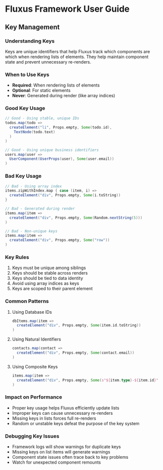 # Fluxus Framework User Guide

## Key Management

### Understanding Keys
Keys are unique identifiers that help Fluxus track which components are which when rendering lists of elements. They help maintain component state and prevent unnecessary re-renders.

### When to Use Keys
- **Required**: When rendering lists of elements
- **Optional**: For static elements
- **Never**: Generated during render (like array indices)

### Good Key Usage
```scala
// Good - Using stable, unique IDs
todos.map(todo => 
  createElement("li", Props.empty, Some(todo.id), 
    TextNode(todo.text)
  )
)

// Good - Using unique business identifiers
users.map(user => 
  UserComponent(UserProps(user), Some(user.email))
)
```

### Bad Key Usage
```scala
// Bad - Using array index
items.zipWithIndex.map { case (item, i) =>
  createElement("div", Props.empty, Some(i.toString))
}

// Bad - Generated during render
items.map(item =>
  createElement("div", Props.empty, Some(Random.nextString(5)))
)

// Bad - Non-unique keys
items.map(item =>
  createElement("div", Props.empty, Some("row"))
)
```

### Key Rules
1. Keys must be unique among siblings
2. Keys should be stable across renders
3. Keys should be tied to data identity
4. Avoid using array indices as keys
5. Keys are scoped to their parent element

### Common Patterns
1. Using Database IDs
   ```scala
   dbItems.map(item => 
     createElement("div", Props.empty, Some(item.id.toString))
   )
   ```

2. Using Natural Identifiers
   ```scala
   contacts.map(contact => 
     createElement("div", Props.empty, Some(contact.email))
   )
   ```

3. Using Composite Keys
   ```scala
   items.map(item => 
     createElement("div", Props.empty, Some(s"${item.type}-${item.id}"))
   )
   ```

### Impact on Performance
- Proper key usage helps Fluxus efficiently update lists
- Improper keys can cause unnecessary re-renders
- Missing keys in lists forces full re-renders
- Random or unstable keys defeat the purpose of the key system

### Debugging Key Issues
- Framework logs will show warnings for duplicate keys
- Missing keys on list items will generate warnings
- Component state issues often trace back to key problems
- Watch for unexpected component remounts